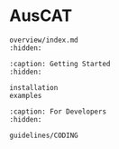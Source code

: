 # AusCAT

```{toctree}
overview/index.md
:hidden:
```

```{toctree}
:caption: Getting Started
:hidden:

installation
examples
```

```{toctree}
:caption: For Developers
:hidden:

guidelines/CODING

```
